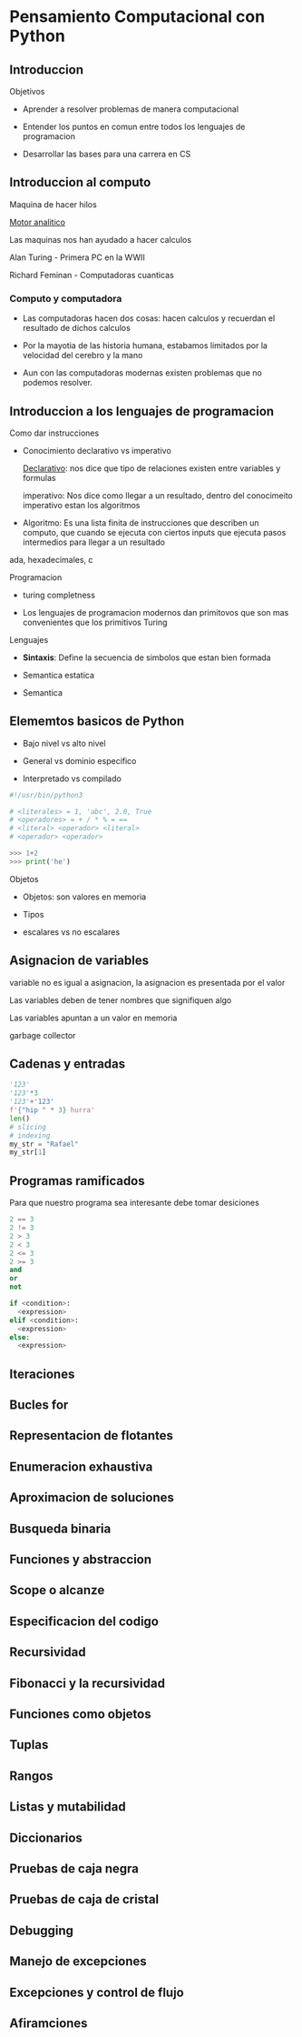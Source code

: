 # Pensamiento Computacional con Python

## Introduccion

Objetivos

- Aprender a resolver problemas de manera computacional

- Entender los puntos en comun entre todos los lenguajes de programacion

- Desarrollar las bases para una carrera en CS

## Introduccion al computo

Maquina de hacer hilos

[Motor analitico](https://es.wikipedia.org/wiki/M%C3%A1quina_anal%C3%ADtica)

Las maquinas nos han ayudado a hacer calculos

Alan Turing - Primera PC en la WWII

Richard Feminan - Computadoras cuanticas

### Computo y computadora

- Las computadoras hacen dos cosas: hacen calculos y recuerdan el resultado de dichos calculos

- Por la mayotia de las historia humana, estabamos limitados por la velocidad del cerebro y la mano

- Aun con las computadoras modernas existen problemas que no podemos resolver.

## Introduccion a los lenguajes de programacion

Como dar instrucciones

- Conocimiento declarativo vs imperativo

  [Declarativo](https://es.wikipedia.org/wiki/Conocimiento_declarativo): nos dice que tipo de relaciones existen entre variables y formulas

  imperativo: Nos dice como llegar a un resultado, dentro del conocimeito imperativo estan los algoritmos

- Algoritmo: Es una lista finita de instrucciones que describen un computo, que cuando se ejecuta con ciertos
inputs que ejecuta pasos intermedios para llegar a un resultado

ada, hexadecimales, c
  

Programacion

- turing completness

- Los lenguajes de programacion modernos dan primitovos que son mas convenientes que los primitivos
Turing

Lenguajes

- **Sintaxis**: Define la secuencia de simbolos que estan bien formada

- Semantica estatica

- Semantica

## Elememtos basicos de Python

- Bajo nivel vs alto nivel

- General vs dominio especifico

- Interpretado vs compilado

```python
#!/usr/bin/python3

# <literales> = 1, 'abc', 2.0, True
# <operadores> = + / * % = ==
# <literal> <operador> <literal>
# <operador> <operador>

>>> 1+2
>>> print('he')
```

Objetos

- Objetos: son valores en memoria

- Tipos

-  escalares vs no escalares

## Asignacion de variables

variable no es igual a asignacion, la asignacion es presentada por el valor

Las variables deben de tener nombres que signifiquen algo

Las variables apuntan a un valor en memoria

garbage collector

## Cadenas y entradas

```python
'123'
'123'*3
'123'+'123'
f'{"hip " * 3} hurra'
len()
# slicing
# indexing
my_str = "Rafael"
my_str[1]
```

## Programas ramificados

Para que nuestro programa sea interesante debe tomar desiciones

```python
2 == 3
2 != 3
2 > 3
2 < 3
2 <= 3
2 >= 3
and
or
not

if <condition>:
  <expression>
elif <condition>:
  <expression>
else:
  <expression>
```

## Iteraciones

## Bucles for

## Representacion de flotantes

## Enumeracion exhaustiva

## Aproximacion de soluciones

## Busqueda binaria

## Funciones y abstraccion

## Scope o alcanze

## Especificacion del codigo

## Recursividad

## Fibonacci y la recursividad

## Funciones como objetos

## Tuplas

## Rangos

## Listas y mutabilidad

## Diccionarios

## Pruebas de caja negra

## Pruebas de caja de cristal

## Debugging

## Manejo de excepciones

## Excepciones y control de flujo

## Afiramciones






